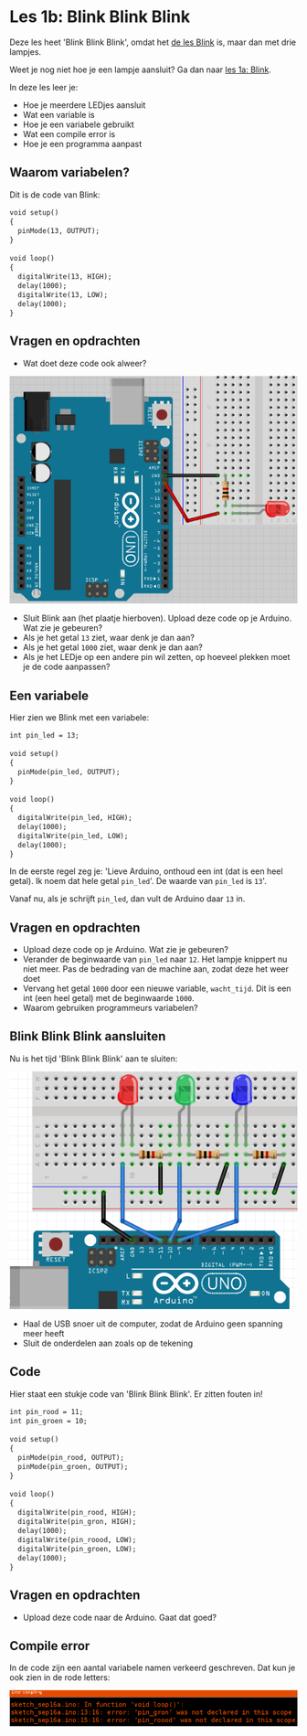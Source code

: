 # Les 1b: Blink Blink Blink

Deze les heet 'Blink Blink Blink', omdat het [de les Blink](../1a_Blink/README.md) is, maar dan met drie lampjes.

Weet je nog niet hoe je een lampje aansluit? Ga dan naar [les 1a: Blink](../1a_Blink/README.md).

In deze les leer je:

 * Hoe je meerdere LEDjes aansluit
 * Wat een variable is
 * Hoe je een variabele gebruikt
 * Wat een compile error is
 * Hoe je een programma aanpast 

## Waarom variabelen?

Dit is de code van Blink:

```
void setup() 
{
  pinMode(13, OUTPUT);
}

void loop() 
{
  digitalWrite(13, HIGH);
  delay(1000);
  digitalWrite(13, LOW);
  delay(1000);
}
```

## Vragen en opdrachten

 * Wat doet deze code ook alweer?

![Blink](Blink.png)

 * Sluit Blink aan (het plaatje hierboven). Upload deze code op je Arduino. Wat zie je gebeuren?
 * Als je het getal `13` ziet, waar denk je dan aan? 
 * Als je het getal `1000` ziet, waar denk je dan aan? 
 * Als je het LEDje op een andere pin wil zetten, op hoeveel plekken moet je de code aanpassen?

## Een variabele

Hier zien we Blink met een variabele:

```
int pin_led = 13;

void setup() 
{
  pinMode(pin_led, OUTPUT);
}

void loop() 
{
  digitalWrite(pin_led, HIGH);
  delay(1000);
  digitalWrite(pin_led, LOW);
  delay(1000);
}
```

In de eerste regel zeg je: 
'Lieve Arduino, onthoud een int (dat is een heel getal). 
Ik noem dat hele getal `pin_led`'.
De waarde van `pin_led` is `13`'.

Vanaf nu, als je schrijft `pin_led`, dan vult de Arduino daar `13` in.

## Vragen en opdrachten

 * Upload deze code op je Arduino. Wat zie je gebeuren?
 * Verander de beginwaarde van `pin_led` naar `12`. Het lampje knippert nu niet meer. Pas de bedrading van de machine aan, zodat deze het weer doet
 * Vervang het getal `1000` door een nieuwe variable, `wacht_tijd`. Dit is een int (een heel getal) met de beginwaarde `1000`. 
 * Waarom gebruiken programmeurs variabelen?


## Blink Blink Blink aansluiten

Nu is het tijd 'Blink Blink Blink' aan te sluiten:

![BlinkBlinkBlink](BlinkBlinkBlink.png)

 * Haal de USB snoer uit de computer, zodat de Arduino geen spanning meer heeft
 * Sluit de onderdelen aan zoals op de tekening

## Code

Hier staat een stukje code van 'Blink Blink Blink'. 
Er zitten fouten in!

```
int pin_rood = 11;
int pin_groen = 10;

void setup() 
{
  pinMode(pin_rood, OUTPUT);
  pinMode(pin_groen, OUTPUT);
}

void loop() 
{
  digitalWrite(pin_rood, HIGH);
  digitalWrite(pin_gron, HIGH);
  delay(1000);
  digitalWrite(pin_roood, LOW);
  digitalWrite(pin_groen, LOW);
  delay(1000);
}
```

## Vragen en opdrachten

 * Upload deze code naar de Arduino. Gaat dat goed?

## Compile error

In de code zijn een aantal variabele namen verkeerd geschreven. Dat kun je
ook zien in de rode letters:

![Compile errors](CompileError.png)